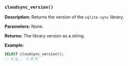 ### `cloudsync_version()`

**Description:** Returns the version of the `sqlite-sync` library.

**Parameters:** None.

**Returns:** The library version as a string.

**Example:**

```sql
SELECT cloudsync_version();
-- e.g., '1.0.0'
```
